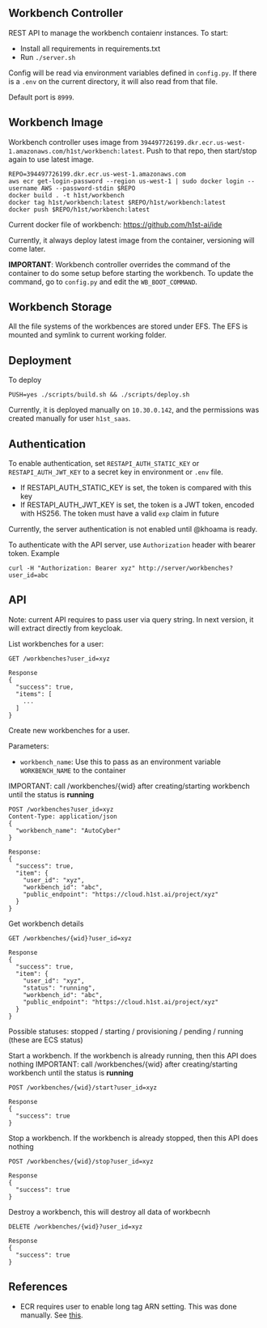 ## Workbench Controller

REST API to manage the workbench contaienr instances.
To start:

  * Install all requirements in requirements.txt
  * Run `./server.sh`

Config will be read via environment variables defined in `config.py`.
If there is a `.env` on the current directory, it will also read from that file.

Default port is `8999`.

## Workbench Image

Workbench controller uses image from `394497726199.dkr.ecr.us-west-1.amazonaws.com/h1st/workbench:latest`.
Push to that repo, then start/stop again to use latest image.

```
REPO=394497726199.dkr.ecr.us-west-1.amazonaws.com
aws ecr get-login-password --region us-west-1 | sudo docker login --username AWS --password-stdin $REPO
docker build . -t h1st/workbench
docker tag h1st/workbench:latest $REPO/h1st/workbench:latest
docker push $REPO/h1st/workbench:latest
```

Current docker file of workbench: https://github.com/h1st-ai/ide

Currently, it always deploy latest image from the container, versioning will come later.

**IMPORTANT**: Workbench controller overrides the command of the container to do some setup before starting the workbench.
To update the command, go to `config.py` and edit the `WB_BOOT_COMMAND`.

## Workbench Storage

All the file systems of the workbences are stored under EFS. The EFS is mounted and symlink to current working folder.

## Deployment

To deploy

```
PUSH=yes ./scripts/build.sh && ./scripts/deploy.sh
```

Currently, it is deployed manually on `10.30.0.142`, and the permissions was created manually for user `h1st_saas`.

## Authentication

To enable authentication, set `RESTAPI_AUTH_STATIC_KEY` or `RESTAPI_AUTH_JWT_KEY` to a secret key in environment or `.env` file.

  * If RESTAPI_AUTH_STATIC_KEY is set, the token is compared with this key
  * If RESTAPI_AUTH_JWT_KEY is set, the token is a JWT token, encoded with HS256. The token must have a valid `exp` claim in future


Currently, the server authentication is not enabled until @khoama is ready.

To authenticate with the API server, use `Authorization` header with bearer token. Example

```
curl -H "Authorization: Bearer xyz" http://server/workbenches?user_id=abc
```

## API

Note: current API requires to pass user via query string. In next version, it will extract directly from keycloak.

List workbenches for a user:

```
GET /workbenches?user_id=xyz

Response
{
  "success": true,
  "items": [
    ...
  ]
}
```

Create new workbenches for a user.

Parameters:
  * `workbench_name`: Use this to pass as an environment variable `WORKBENCH_NAME` to the container

IMPORTANT: call /workbenches/{wid} after creating/starting workbench until the status is **running**

```
POST /workbenches?user_id=xyz
Content-Type: application/json
{
  "workbench_name": "AutoCyber"
}

Response:
{
  "success": true,
  "item": {
    "user_id": "xyz",
    "workbench_id": "abc",
    "public_endpoint": "https://cloud.h1st.ai/project/xyz"
  }
}
```

Get workbench details

```
GET /workbenches/{wid}?user_id=xyz

Response
{
  "success": true,
  "item": {
    "user_id": "xyz",
    "status": "running",
    "workbench_id": "abc",
    "public_endpoint": "https://cloud.h1st.ai/project/xyz"
  }
}
```

Possible statuses: stopped / starting / provisioning / pending / running (these are ECS status)

Start a workbench. If the workbench is already running, then this API does nothing
IMPORTANT: call /workbenches/{wid} after creating/starting workbench until the status is **running**

```
POST /workbenches/{wid}/start?user_id=xyz

Response
{
  "success": true
}
```

Stop a workbench. If the workbench is already stopped, then this API does nothing
```
POST /workbenches/{wid}/stop?user_id=xyz

Response
{
  "success": true
}
```

Destroy a workbench, this will destroy all data of workbecnh
```
DELETE /workbenches/{wid}?user_id=xyz

Response
{
  "success": true
}
```

## References

  * ECR requires user to enable long tag ARN setting. This was done manually. See [this](https://docs.aws.amazon.com/AmazonECS/latest/developerguide/ecs-modifying-longer-id-settings.html).
